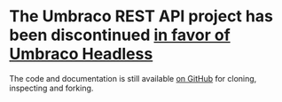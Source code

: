 # The Umbraco REST API project has been discontinued [in favor of Umbraco Headless](https://umbraco.com/products/umbraco-headless/)

The code and documentation is still available [on GitHub](https://github.com/umbraco/UmbracoRestApi) for cloning, inspecting and forking.
